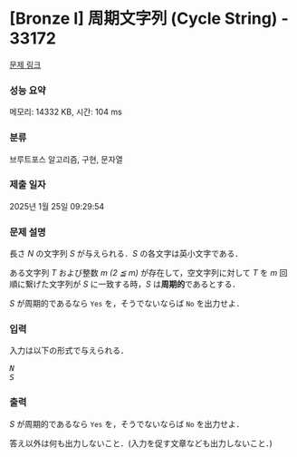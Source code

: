 # [Bronze I] 周期文字列 (Cycle String) - 33172 

[문제 링크](https://www.acmicpc.net/problem/33172) 

### 성능 요약

메모리: 14332 KB, 시간: 104 ms

### 분류

브루트포스 알고리즘, 구현, 문자열

### 제출 일자

2025년 1월 25일 09:29:54

### 문제 설명

<p>長さ <var>N</var> の文字列 <var>S</var> が与えられる．<var>S</var> の各文字は英小文字である．</p>

<p>ある文字列 <var>T</var> および整数 <var>m   (2 ≦ m)</var> が存在して，空文字列に対して <var>T</var> を <var>m</var> 回順に繋げた文字列が <var>S</var> に一致する時，<var>S</var> は<strong>周期的</strong>であるとする．</p>

<p><var>S</var> が周期的であるなら <code>Yes</code> を，そうでないならば <code>No</code> を出力せよ．</p>

### 입력 

 <p>入力は以下の形式で与えられる．</p>

<pre><var>N</var>
<var>S</var></pre>

### 출력 

 <p><var>S</var> が周期的であるなら <code>Yes</code> を，そうでないならば <code>No</code> を出力せよ．</p>

<p>答え以外は何も出力しないこと．(入力を促す文章なども出力しないこと．)</p>

